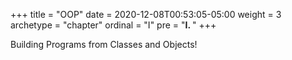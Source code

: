 +++
title = "OOP"
date = 2020-12-08T00:53:05-05:00
weight = 3
archetype = "chapter"
ordinal = "I"
pre = "<b>I. </b>"
+++

Building Programs from Classes and Objects!
